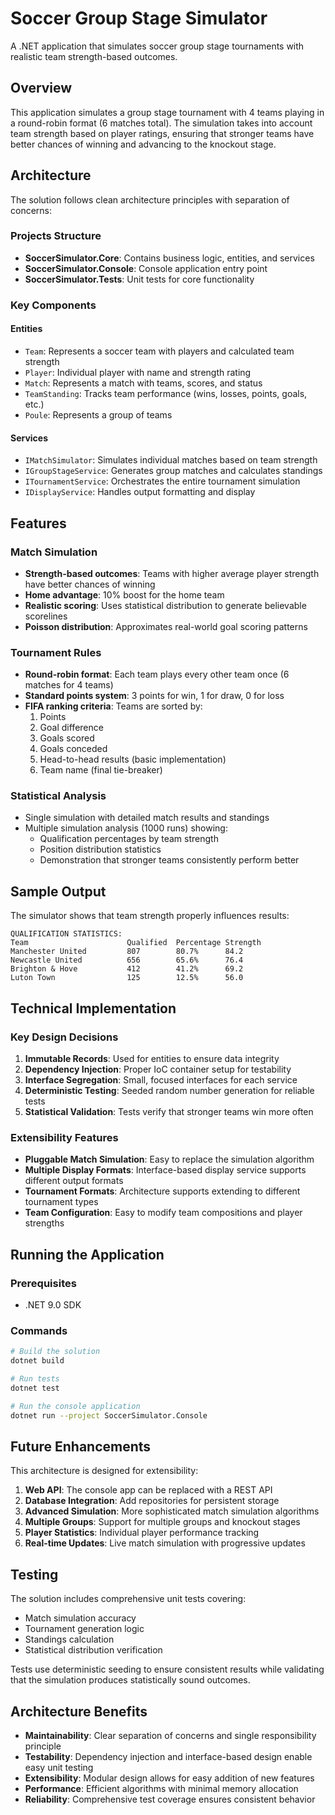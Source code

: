 # Soccer Group Stage Simulator

A .NET application that simulates soccer group stage tournaments with realistic team strength-based outcomes.

## Overview

This application simulates a group stage tournament with 4 teams playing in a round-robin format (6 matches total). The simulation takes into account team strength based on player ratings, ensuring that stronger teams have better chances of winning and advancing to the knockout stage.

## Architecture

The solution follows clean architecture principles with separation of concerns:

### Projects Structure

- **SoccerSimulator.Core**: Contains business logic, entities, and services
- **SoccerSimulator.Console**: Console application entry point
- **SoccerSimulator.Tests**: Unit tests for core functionality

### Key Components

#### Entities
- `Team`: Represents a soccer team with players and calculated team strength
- `Player`: Individual player with name and strength rating
- `Match`: Represents a match with teams, scores, and status
- `TeamStanding`: Tracks team performance (wins, losses, points, goals, etc.)
- `Poule`: Represents a group of teams

#### Services
- `IMatchSimulator`: Simulates individual matches based on team strength
- `IGroupStageService`: Generates group matches and calculates standings
- `ITournamentService`: Orchestrates the entire tournament simulation
- `IDisplayService`: Handles output formatting and display

## Features

### Match Simulation
- **Strength-based outcomes**: Teams with higher average player strength have better chances of winning
- **Home advantage**: 10% boost for the home team
- **Realistic scoring**: Uses statistical distribution to generate believable scorelines
- **Poisson distribution**: Approximates real-world goal scoring patterns

### Tournament Rules
- **Round-robin format**: Each team plays every other team once (6 matches for 4 teams)
- **Standard points system**: 3 points for win, 1 for draw, 0 for loss
- **FIFA ranking criteria**: Teams are sorted by:
  1. Points
  2. Goal difference
  3. Goals scored
  4. Goals conceded
  5. Head-to-head results (basic implementation)
  6. Team name (final tie-breaker)

### Statistical Analysis
- Single simulation with detailed match results and standings
- Multiple simulation analysis (1000 runs) showing:
  - Qualification percentages by team strength
  - Position distribution statistics
  - Demonstration that stronger teams consistently perform better

## Sample Output

The simulator shows that team strength properly influences results:

```
QUALIFICATION STATISTICS:
Team                      Qualified  Percentage Strength
Manchester United         807        80.7%      84.2
Newcastle United          656        65.6%      76.4
Brighton & Hove           412        41.2%      69.2
Luton Town                125        12.5%      56.0
```

## Technical Implementation

### Key Design Decisions

1. **Immutable Records**: Used for entities to ensure data integrity
2. **Dependency Injection**: Proper IoC container setup for testability
3. **Interface Segregation**: Small, focused interfaces for each service
4. **Deterministic Testing**: Seeded random number generation for reliable tests
5. **Statistical Validation**: Tests verify that stronger teams win more often

### Extensibility Features

- **Pluggable Match Simulation**: Easy to replace the simulation algorithm
- **Multiple Display Formats**: Interface-based display service supports different output formats
- **Tournament Formats**: Architecture supports extending to different tournament types
- **Team Configuration**: Easy to modify team compositions and player strengths

## Running the Application

### Prerequisites
- .NET 9.0 SDK

### Commands
```bash
# Build the solution
dotnet build

# Run tests
dotnet test

# Run the console application
dotnet run --project SoccerSimulator.Console
```

## Future Enhancements

This architecture is designed for extensibility:

1. **Web API**: The console app can be replaced with a REST API
2. **Database Integration**: Add repositories for persistent storage
3. **Advanced Simulation**: More sophisticated match simulation algorithms
4. **Multiple Groups**: Support for multiple groups and knockout stages
5. **Player Statistics**: Individual player performance tracking
6. **Real-time Updates**: Live match simulation with progressive updates

## Testing

The solution includes comprehensive unit tests covering:
- Match simulation accuracy
- Tournament generation logic
- Standings calculation
- Statistical distribution verification

Tests use deterministic seeding to ensure consistent results while validating that the simulation produces statistically sound outcomes.

## Architecture Benefits

- **Maintainability**: Clear separation of concerns and single responsibility principle
- **Testability**: Dependency injection and interface-based design enable easy unit testing
- **Extensibility**: Modular design allows for easy addition of new features
- **Performance**: Efficient algorithms with minimal memory allocation
- **Reliability**: Comprehensive test coverage ensures consistent behavior